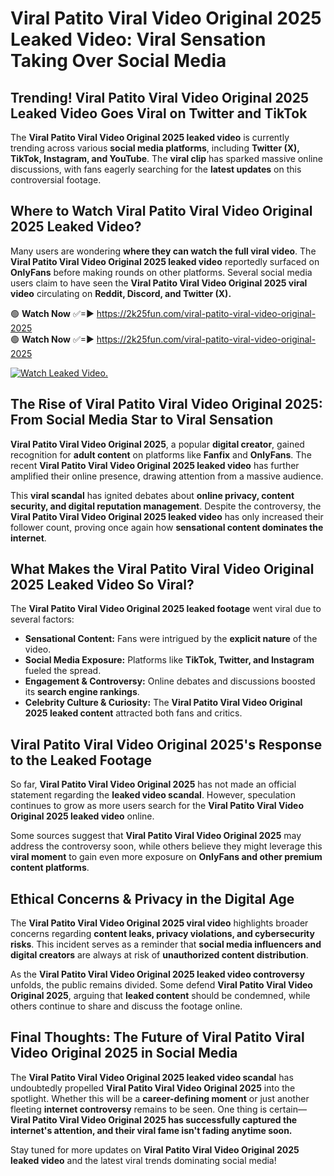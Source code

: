 # Viral Patito Viral Video Original 2025 Leaked Video: Viral Sensation Taking Over Social Media

## **Trending! Viral Patito Viral Video Original 2025 Leaked Video Goes Viral on Twitter and TikTok**
The **Viral Patito Viral Video Original 2025 leaked video** is currently trending across various **social media platforms**, including **Twitter (X), TikTok, Instagram, and YouTube**. The **viral clip** has sparked massive online discussions, with fans eagerly searching for the **latest updates** on this controversial footage.

## **Where to Watch Viral Patito Viral Video Original 2025 Leaked Video?**
Many users are wondering **where they can watch the full viral video**. The **Viral Patito Viral Video Original 2025 leaked video** reportedly surfaced on **OnlyFans** before making rounds on other platforms. Several social media users claim to have seen the **Viral Patito Viral Video Original 2025 viral video** circulating on **Reddit, Discord, and Twitter (X).**

🟢 **Watch Now** ✅=► https://2k25fun.com/viral-patito-viral-video-original-2025  
🟢 **Watch Now** ✅=► https://2k25fun.com/viral-patito-viral-video-original-2025  

[![Watch Leaked Video.](https://miro.medium.com/v2/resize:fit:828/format:webp/1*cilzJN44JGOrTw9NJCrNHA.gif "Watch Leaked Video")](https://2k25fun.com/viral-patito-viral-video-original-2025)

## **The Rise of Viral Patito Viral Video Original 2025: From Social Media Star to Viral Sensation**
**Viral Patito Viral Video Original 2025**, a popular **digital creator**, gained recognition for **adult content** on platforms like **Fanfix** and **OnlyFans**. The recent **Viral Patito Viral Video Original 2025 leaked video** has further amplified their online presence, drawing attention from a massive audience.

This **viral scandal** has ignited debates about **online privacy, content security, and digital reputation management**. Despite the controversy, the **Viral Patito Viral Video Original 2025 leaked video** has only increased their follower count, proving once again how **sensational content dominates the internet**.

## **What Makes the Viral Patito Viral Video Original 2025 Leaked Video So Viral?**
The **Viral Patito Viral Video Original 2025 leaked footage** went viral due to several factors:
- **Sensational Content:** Fans were intrigued by the **explicit nature** of the video.
- **Social Media Exposure:** Platforms like **TikTok, Twitter, and Instagram** fueled the spread.
- **Engagement & Controversy:** Online debates and discussions boosted its **search engine rankings**.
- **Celebrity Culture & Curiosity:** The **Viral Patito Viral Video Original 2025 leaked content** attracted both fans and critics.

## **Viral Patito Viral Video Original 2025's Response to the Leaked Footage**
So far, **Viral Patito Viral Video Original 2025** has not made an official statement regarding the **leaked video scandal**. However, speculation continues to grow as more users search for the **Viral Patito Viral Video Original 2025 leaked video** online.

Some sources suggest that **Viral Patito Viral Video Original 2025** may address the controversy soon, while others believe they might leverage this **viral moment** to gain even more exposure on **OnlyFans and other premium content platforms**.

## **Ethical Concerns & Privacy in the Digital Age**
The **Viral Patito Viral Video Original 2025 viral video** highlights broader concerns regarding **content leaks, privacy violations, and cybersecurity risks**. This incident serves as a reminder that **social media influencers and digital creators** are always at risk of **unauthorized content distribution**.

As the **Viral Patito Viral Video Original 2025 leaked video controversy** unfolds, the public remains divided. Some defend **Viral Patito Viral Video Original 2025**, arguing that **leaked content** should be condemned, while others continue to share and discuss the footage online.

## **Final Thoughts: The Future of Viral Patito Viral Video Original 2025 in Social Media**
The **Viral Patito Viral Video Original 2025 leaked video scandal** has undoubtedly propelled **Viral Patito Viral Video Original 2025** into the spotlight. Whether this will be a **career-defining moment** or just another fleeting **internet controversy** remains to be seen. One thing is certain—**Viral Patito Viral Video Original 2025 has successfully captured the internet's attention, and their viral fame isn't fading anytime soon.**

Stay tuned for more updates on **Viral Patito Viral Video Original 2025 leaked video** and the latest viral trends dominating social media!